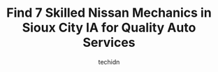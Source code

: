 ---
layout: ampstory
image: https://images.unsplash.com/photo-1533690876270-13b7a3fa7a19?ixlib=rb-4.0.3&ixid=MnwxMjA3fDB8MHxwaG90by1wYWdlfHx8fGVufDB8fHx8&auto=format&fit=crop&w=640&h=853&q=80
author: techidn
featured: false
description: Trust your vehicles maintenance and repairs to the 7 best Nissan Mechanic in Sioux City IA, USA. With their extensive experience, cutting-edge technology, and commitment to customer satisfa
title: Find 7 Skilled Nissan Mechanics in Sioux City IA for Quality Auto Services
cover:
   title: Find 7 Skilled Nissan Mechanics in Sioux City IA for Quality Auto Services
   subtitle: Rickpate
   background: https://images.unsplash.com/photo-1533690876270-13b7a3fa7a19?ixlib=rb-4.0.3&ixid=MnwxMjA3fDB8MHxwaG90by1wYWdlfHx8fGVufDB8fHx8&auto=format&fit=crop&w=640&h=853&q=80

pages: 
 - layout: thirds
   top: <h1>#1 Zenk Auto And Repair</h1>
   bottom: "<p>We have used Zenk auto in the past for major engine repairs and have always been happy with the service. We just had a truck not start and I decided to have it towed to Z</p>"
   background: https://www.knot35.com/toplist/wp-content/uploads/2023/06/best-nissan-mechanic-1-in-sioux-city-ia-1685835605.jpeg
   backgroundblur: true
 - layout: thirds
   top: <h1>#2 Certified Auto Repair</h1>
   bottom: "<p>2420 Dace Ave, Sioux City, IA 51106, United States</p>"
   background: https://www.knot35.com/toplist/wp-content/uploads/2023/06/best-nissan-mechanic-2-in-sioux-city-ia-1685835606.jpeg
   cta:
      link: https://www.knot35.com/toplist/find-7-skilled-nissan-mechanics-in-sioux-city-ia-for-quality-auto-services/
      text: Find 7 Skilled Nissan Mechanics in Sioux City IA for Quality Auto Services
 - layout: thirds
   top: <h1>#3 Macs Auto Repair</h1>
   bottom: "<p>1002 5th St, Sioux City, IA 51101, United States</p>"
   background: https://www.knot35.com/toplist/wp-content/uploads/2023/06/best-nissan-mechanic-3-in-sioux-city-ia-1685835606.jpeg
   cta:
      link: https://www.knot35.com/toplist/find-7-skilled-nissan-mechanics-in-sioux-city-ia-for-quality-auto-services/
      text: Find 7 Skilled Nissan Mechanics in Sioux City IA for Quality Auto Services
 - layout: thirds
   top: <h1>#4 Frerichs Garage</h1>
   bottom: "<p>2907 Correctionville Rd, Sioux City, IA 51105, United States</p>"
   background: https://images.unsplash.com/photo-1557672172-298e090bd0f1?ixlib=rb-4.0.3&ixid=MnwxMjA3fDB8MHxwaG90by1wYWdlfHx8fGVufDB8fHx8&auto=format&fit=crop&w=640&h=853&q=80
   cta:
      link: https://www.knot35.com/toplist/find-7-skilled-nissan-mechanics-in-sioux-city-ia-for-quality-auto-services/
      text: Find 7 Skilled Nissan Mechanics in Sioux City IA for Quality Auto Services
 - layout: thirds
   top: <h1>#5 Totts Auto Center</h1>
   bottom: "<p>3501 Jones St, Sioux City, IA 51104, United States</p>"
   background: https://images.unsplash.com/photo-1561679660-d00ee1e0dc8e?ixlib=rb-4.0.3&ixid=MnwxMjA3fDB8MHxwaG90by1wYWdlfHx8fGVufDB8fHx8&auto=format&fit=crop&w=640&h=853&q=80
   cta:
      link: https://www.knot35.com/toplist/find-7-skilled-nissan-mechanics-in-sioux-city-ia-for-quality-auto-services/
      text: Find 7 Skilled Nissan Mechanics in Sioux City IA for Quality Auto Services
 - layout: thirds
   top: <h1>#6 K & N Auto Repair</h1>
   bottom: "<p>1916 Center St, Sioux City, IA 51103, United States</p>"
   background: https://images.unsplash.com/photo-1484589065579-248aad0d8b13?ixlib=rb-4.0.3&ixid=MnwxMjA3fDB8MHxwaG90by1wYWdlfHx8fGVufDB8fHx8&auto=format&fit=crop&w=640&h=853&q=80
   cta:
      link: https://www.knot35.com/toplist/find-7-skilled-nissan-mechanics-in-sioux-city-ia-for-quality-auto-services/
      text: Find 7 Skilled Nissan Mechanics in Sioux City IA for Quality Auto Services
 - layout: thirds
   top: <h1>#7 J & J Auto Repair</h1>
   bottom: "<p>1904 Hawkeye Dr, Sioux City, IA 51105, United States</p>"
   background: https://images.unsplash.com/photo-1546497974-b213c9efb599?ixlib=rb-4.0.3&ixid=MnwxMjA3fDB8MHxwaG90by1wYWdlfHx8fGVufDB8fHx8&auto=format&fit=crop&w=640&h=853&q=80
   cta:
      link: https://www.knot35.com/toplist/find-7-skilled-nissan-mechanics-in-sioux-city-ia-for-quality-auto-services/
      text: Find 7 Skilled Nissan Mechanics in Sioux City IA for Quality Auto Services
 - layout: thirds
   middle: Continue reading...
   background: https://images.unsplash.com/photo-1527067829737-402993088e6b?ixlib=rb-4.0.3&ixid=MnwxMjA3fDB8MHxwaG90by1wYWdlfHx8fGVufDB8fHx8&auto=format&fit=crop&w=640&h=853&q=80
   cta:
      link: https://www.knot35.com/toplist/find-7-skilled-nissan-mechanics-in-sioux-city-ia-for-quality-auto-services/
      text: Find 7 Skilled Nissan Mechanics in Sioux City IA for Quality Auto Services
      
---
